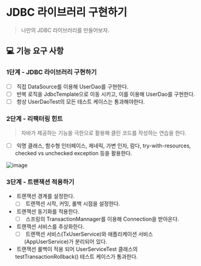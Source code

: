 # JDBC 라이브러리 구현하기


> 나만의 JDBC 라이브러리를 만들어보자.

## 💻 기능 요구 사항

### 1단계 - JDBC 라이브러리 구현하기

- [ ]  직접 DataSource를 이용해 UserDao를 구현한다.
- [ ]  반복 로직을 JdbcTemplate으로 이동 시키고, 이를 이용해 UserDao를 구현한다.
- [ ]  항상 UserDaoTest의 모든 테스트 케이스는 통과해야한다.

### 2단계 - 리팩터링 힌트

> 자바가 제공하는 기능을 극한으로 활용해 클린 코드를 작성하는 연습을 한다.

- [ ]  익명 클래스, 함수형 인터페이스, 제네릭, 가변 인자, 람다, try-with-resources, checked vs unchecked exception 등을 활용한다.

![image](https://user-images.githubusercontent.com/45311765/194697540-2027c7b5-9592-4c39-b590-6cfd46d664d8.png)

### 3단계 - 트랜잭션 적용하기

-  트랜잭션 경계를 설정한다.
    - [ ]  트랜잭션 시작, 커밋, 롤백 시점을 설정한다.
-  트랜잭션 동기화를 적용한다.
    - [ ]  스프링의 TransactionMannager를 이용해 Connection을 받아온다.
-  트랜잭션 서비스를 추상화한다.
    - [ ]  트랜잭션 서비스(TxUserService)와 애플리케이션 서비스(AppUserService)가 분리되어 있다.
-  트랜잭션 롤백이 적용 되어 UserServiceTest 클래스의 testTransactionRollback() 테스트 케이스가 통과한다.